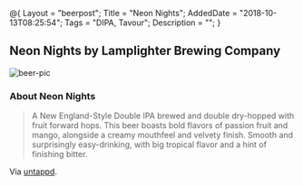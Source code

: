 @{
    Layout = "beerpost";
    Title = "Neon Nights";
    AddedDate = "2018-10-13T08:25:54";
    Tags = "DIPA, Tavour";
    Description = "";
}

## Neon Nights by Lamplighter Brewing Company

![beer-pic]

### About Neon Nights

> A New England-Style Double IPA brewed and double dry-hopped with fruit forward hops. This beer boasts bold flavors of passion fruit and mango, alongside a creamy mouthfeel and velvety finish. Smooth and surprisingly easy-drinking, with big tropical flavor and a hint of finishing bitter.

Via [untappd][untappd-url].

[untappd-url]: <https://untappd.com/b/lamplighter-brewing-co-neon-nights/2605786>
[beer-pic]: https://jasonpowley.com/assets/img/2018-10-13-neon-nights.jpeg "Neon Nights by Lamplighter Brewing Company"

